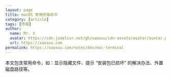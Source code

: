 ```yaml
---
layout: page
title: macOS 常用终端命令
category: [article]
tags: [终端]
author:
  name: Mr. X
  avatar: https://cdn.jsdelivr.net/gh/xaoxuu/cdn-assets/avatar/avatar.png
  url: https://xaoxuu.com
permalink: https://xaoxuu.com/notes/dev/mac-terminal
---
```


本文包含常用命令，如：显示隐藏文件、提示 “安装包已损坏” 的解决办法、外置磁盘路径等。

<!-- more -->
